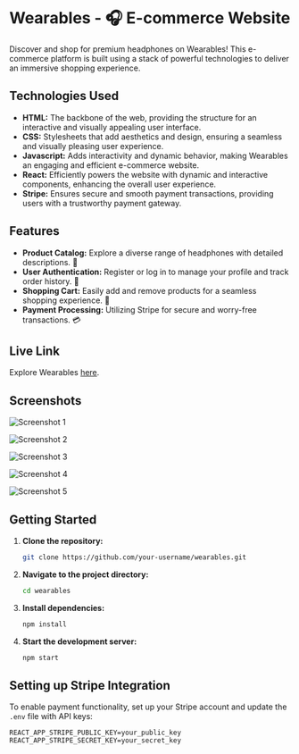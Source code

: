 # Wearables - 🎧 E-commerce Website

Discover and shop for premium headphones on Wearables! This e-commerce platform is built using a stack of powerful technologies to deliver an immersive shopping experience.

## Technologies Used
- **HTML:** The backbone of the web, providing the structure for an interactive and visually appealing user interface.
- **CSS:** Stylesheets that add aesthetics and design, ensuring a seamless and visually pleasing user experience.
- **Javascript:** Adds interactivity and dynamic behavior, making Wearables an engaging and efficient e-commerce website.
- **React:** Efficiently powers the website with dynamic and interactive components, enhancing the overall user experience.
- **Stripe:** Ensures secure and smooth payment transactions, providing users with a trustworthy payment gateway.

## Features

- **Product Catalog:** Explore a diverse range of headphones with detailed descriptions. 🎵
- **User Authentication:** Register or log in to manage your profile and track order history. 🔐
- **Shopping Cart:** Easily add and remove products for a seamless shopping experience. 🛒
- **Payment Processing:** Utilizing Stripe for secure and worry-free transactions. 💳

## Live Link
Explore Wearables [here](https://exwhyzedwear.netlify.app/).

## Screenshots

![Screenshot 1](https://github.com/Kamu08/Wearables/assets/87929852/df2ff86b-7a65-4924-a79e-97d6af7efe86)

![Screenshot 2](https://github.com/Kamu08/Wearables/assets/87929852/3bda7bd6-419b-496a-b6a7-9c1a9176bdea)

![Screenshot 3](https://github.com/Kamu08/Wearables/assets/87929852/2567482d-15b0-4d6c-affd-c645bf7a7588)

![Screenshot 4](https://github.com/Kamu08/Wearables/assets/87929852/fae8fe22-1d32-4daa-af89-946492938b2f)

![Screenshot 5](https://github.com/Kamu08/Wearables/assets/87929852/e57dfe94-599e-4cfd-8153-640512ab20d7)

## Getting Started

1. **Clone the repository:**
    ```bash
    git clone https://github.com/your-username/wearables.git
    ```

2. **Navigate to the project directory:**
    ```bash
    cd wearables
    ```

3. **Install dependencies:**
    ```bash
    npm install
    ```

4. **Start the development server:**
    ```bash
    npm start
    ```

## Setting up Stripe Integration

To enable payment functionality, set up your Stripe account and update the `.env` file with API keys:

```env
REACT_APP_STRIPE_PUBLIC_KEY=your_public_key
REACT_APP_STRIPE_SECRET_KEY=your_secret_key
